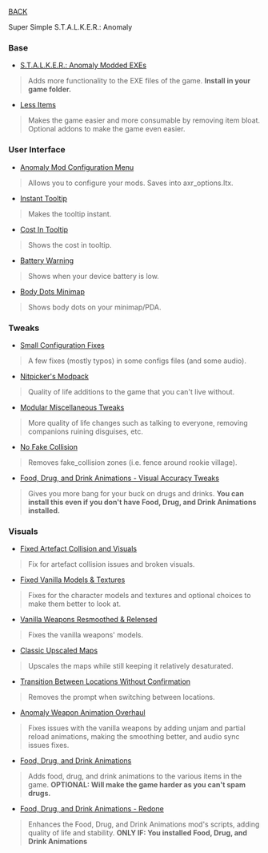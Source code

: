 
[BACK](..)

Super Simple S.T.A.L.K.E.R.: Anomaly

### Base
- [S.T.A.L.K.E.R.: Anomaly Modded EXEs](https://github.com/themrdemonized/xray-monolith/releases/latest)
> Adds more functionality to the EXE files of the game. **Install in your game folder.**

- [Less Items](https://www.moddb.com/mods/stalker-anomaly/addons/dltx-less-items-for-anomaly-151-final)
> Makes the game easier and more consumable by removing item bloat. Optional addons to make the game even easier.

### User Interface
- [Anomaly Mod Configuration Menu](https://www.moddb.com/mods/stalker-anomaly/addons/anomaly-mod-configuration-menu)
> Allows you to configure your mods. Saves into axr_options.ltx.

- [Instant Tooltip](https://www.moddb.com/mods/stalker-anomaly/addons/instant-tooltip-for-rc18-23)
> Makes the tooltip instant.

- [Cost In Tooltip](https://www.moddb.com/mods/stalker-anomaly/addons/cost-in-tool-tip-u4h8-and-rc18-23)
> Shows the cost in tooltip.

- [Battery Warning](https://www.moddb.com/mods/stalker-anomaly/addons/batterywarning)
> Shows when your device battery is low.

- [Body Dots Minimap](https://www.moddb.com/mods/stalker-anomaly/addons/bodydotsminimap-white-dots-but-blue)
> Shows body dots on your minimap/PDA.

### Tweaks
- [Small Configuration Fixes](https://www.moddb.com/mods/stalker-anomaly/addons/small-configuration-fixes-10-153-dltx)
> A few fixes (mostly typos) in some configs files (and some audio).

- [Nitpicker's Modpack](https://www.moddb.com/mods/stalker-anomaly/addons/nitpickermodpack)
> Quality of life additions to the game that you can't live without.

- [Modular Miscellaneous Tweaks](https://www.moddb.com/mods/stalker-anomaly/addons/modular-miscellaneous-tweaks)
> More quality of life changes such as talking to everyone, removing companions ruining disguises, etc.

- [No Fake Collision](https://www.moddb.com/mods/stalker-anomaly/addons/no-fake-collision)
> Removes fake_collision zones (i.e. fence around rookie village).

- [Food, Drug, and Drink Animations - Visual Accuracy Tweaks](https://www.moddb.com/mods/stalker-anomaly/addons/food-drug-drink-visual-accuracy-tweaks)
> Gives you more bang for your buck on drugs and drinks. **You can install this even if you don't have Food, Drug, and Drink Animations installed.**

### Visuals
- [Fixed Artefact Collision and Visuals](https://www.moddb.com/mods/stalker-anomaly/addons/fixed-artefact-collision-and-visuals-152)
> Fix for artefact collision issues and broken visuals.

- [Fixed Vanilla Models & Textures](https://www.moddb.com/mods/stalker-anomaly/addons/fvm)
> Fixes for the character models and textures and optional choices to make them better to look at.

- [Vanilla Weapons Resmoothed & Relensed](https://www.moddb.com/mods/stalker-anomaly/addons/vanilla-weapons-resmoothed-relensed)
> Fixes the vanilla weapons' models.

- [Classic Upscaled Maps](https://www.moddb.com/mods/stalker-anomaly/addons/classic-upscaled-maps)
> Upscales the maps while still keeping it relatively desaturated.

- [Transition Between Locations Without Confirmation](https://www.moddb.com/mods/stalker-anomaly/addons/transition-between-locations-without-confirmation)
> Removes the prompt when switching between locations.

- [Anomaly Weapon Animation Overhaul](https://www.moddb.com/mods/stalker-anomaly/addons/anomaly-weapon-animation-overhaul-release)
> Fixes issues with the vanilla weapons by adding unjam and partial reload animations, making the smoothing better, and audio sync issues fixes.

- [Food, Drug, and Drink Animations](https://www.moddb.com/mods/stalker-anomaly/addons/food-drug-and-drinks-animations-reuploaded)
> Adds food, drug, and drink animations to the various items in the game. **OPTIONAL: Will make the game harder as you can't spam drugs.**

- [Food, Drug, and Drink Animations - Redone](https://www.moddb.com/mods/stalker-anomaly/addons/fdda-redone)
> Enhances the Food, Drug, and Drink Animations mod's scripts, adding quality of life and stability. **ONLY IF: You installed Food, Drug, and Drink Animations**
